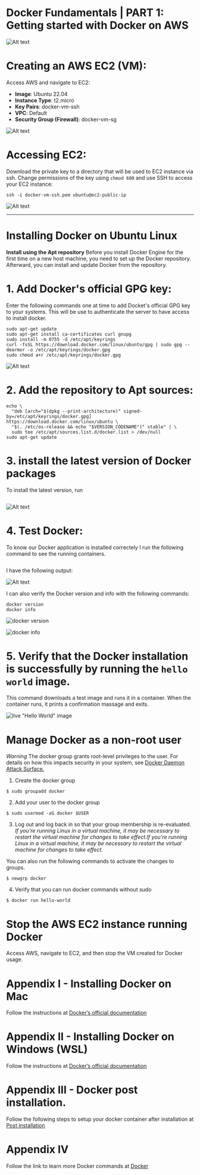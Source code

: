 # Docker Fundamentals | PART 1: Getting started with Docker on AWS

![Alt text](images/DOCKER.png)

# Creating an AWS EC2 (VM):

Access AWS and navigate to EC2:

- **Image**: Ubuntu 22.04
- **Instance Type**: t2.micro
- **Key Pairs**: docker-vm-ssh
- **VPC**: Default
- **Security Group (Firewall)**: docker-vm-sg

![Alt text](images/image1.png)
# Accessing EC2:

Download the private key to a directory that will be used to EC2 instance via ssh. Change permissions of the key using `chmod 600` and use SSH to access your EC2 instance:

```
ssh -i docker-vm-ssh.pem ubuntu@ec2-public-ip

```
![Alt text](images/image2.png)

---

# Installing Docker on Ubuntu Linux

**Install using the Apt repository**
Before you install Docker Engine for the first time on a new host machine, you need to set up the Docker repository. Afterward, you can install and update Docker from the repository.

# 1. Add Docker's official GPG key:

Enter the following commands one at time to add Docket's official GPG key to your systems. This will be use to authenticate the server to have access to install docker. 

```
sudo apt-get update
sudo apt-get install ca-certificates curl gnupg
sudo install -m 0755 -d /etc/apt/keyrings
curl -fsSL https://download.docker.com/linux/ubuntu/gpg | sudo gpg --dearmor -o /etc/apt/keyrings/docker.gpg
sudo chmod a+r /etc/apt/keyrings/docker.gpg
```
![Alt text](images/image3.png)


# 2. Add the repository to Apt sources:

```
echo \
  "deb [arch="$(dpkg --print-architecture)" signed-by=/etc/apt/keyrings/docker.gpg] https://download.docker.com/linux/ubuntu \
  "$(. /etc/os-release && echo "$VERSION_CODENAME")" stable" | \
  sudo tee /etc/apt/sources.list.d/docker.list > /dev/null
sudo apt-get update
```


# 3. install the latest version of Docker packages
To install the latest version, run 

```sudo apt-get install docker-ce docker-ce-cli containerd.io docker-buildx-plugin docker-compose-plugin
```
![Alt text](images/image4.png)


# 4. Test Docker:

To know our Docker application is installed correctely I run the following command to see the running containers.

```sudo docker ps
```
I have the following output:

![Alt text](images/image6.png) 

I can also verify the Docker version and info with the following commands:

```
docker version
docker info

```

![docker version](images/image7.png)

![docker info](images/image8.png)

# 5. Verify that the Docker installation is successfully by running the `hello world` image.
This command downloads a test image and runs it in a container. When the container runs, it prints a confirmation massage and exits. 

![live "Hello World" image](images/image9.png)


# Manage Docker as a non-root user

*Warning*
The docker group grants root-level privileges to the user. For details on how this impacts security in your system, see [Docker Daemon Attack Surface.](https://docs.docker.com/engine/security/#docker-daemon-attack-surface)


1. Create the docker group
```
$ sudo groupadd docker
```

2. Add your user to the docker group
```
$ sudo usermod -aG docker $USER
```

3. Log out and log back in so that your group membership is re-evaluated. 
*If you're running Linux in a virtual machine, it may be necessary to restart the virtual machine for changes to take effect.If you're running Linux in a virtual machine, it may be necessary to restart the virtual machine for changes to take effect.*

You can also run the following commands to activate the changes to groups. 
```
$ newgrp docker
```

4. Verify that you can run docker commands without sudo 
```
$ docker run hello-world
```

# Stop the AWS EC2 instance running Docker

Access AWS, navigate to EC2, and then stop the VM created for Docker usage.

# Appendix I - Installing Docker on Mac

Follow the instructions at [Docker’s official documentation](https://docs.docker.com/desktop/install/mac-install/)

# Appendix II - Installing Docker on Windows (WSL)

Follow the instructions at [Docker’s official documentation](https://docs.docker.com/desktop/wsl/)

# Appendix III - Docker post installation.

Follow the following  steps to setup your docker container after installation at [Post installation](https://docs.docker.com/engine/install/linux-postinstall/)

# Appendix IV 

Follow the link to learn more Docker commands at [Docker]( https://dockerlabs.collabnix.com/docker/cheatsheet/ )